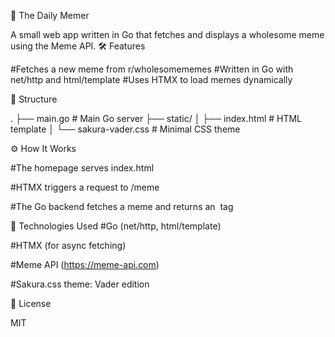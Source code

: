📰 The Daily Memer

A small web app written in Go that fetches and displays a wholesome meme using the Meme API.
🛠 Features

#Fetches a new meme from r/wholesomememes
#Written in Go with net/http and html/template
#Uses HTMX to load memes dynamically

📁 Structure

.
├── main.go              # Main Go server
├── static/
│   ├── index.html       # HTML template
│   └── sakura-vader.css # Minimal CSS theme

⚙️ How It Works

#The homepage serves index.html

#HTMX triggers a request to /meme

#The Go backend fetches a meme and returns an <img> tag

🧱 Technologies Used
#Go (net/http, html/template)

#HTMX (for async fetching)

#Meme API (https://meme-api.com)

#Sakura.css theme: Vader edition

📜 License

MIT
